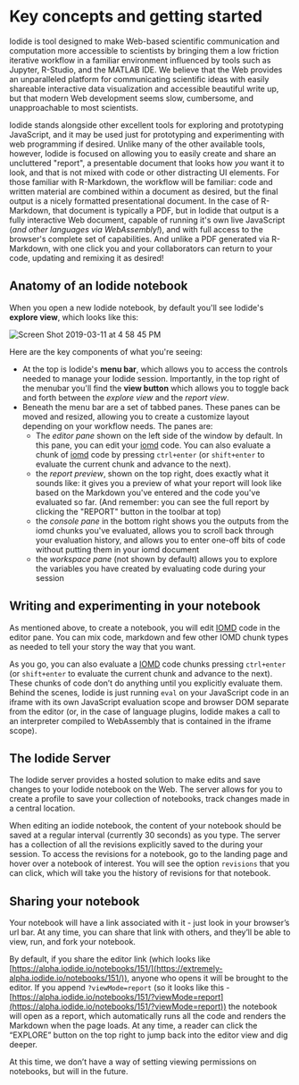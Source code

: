 # Key concepts and getting started

Iodide is tool designed to make Web-based scientific communication and computation more accessible to scientists by bringing them a low friction iterative workflow in a familiar environment influenced by tools such as Jupyter, R-Studio, and the MATLAB IDE. We believe that the Web provides an unparalleled platform for communicating scientific ideas with easily shareable interactive data visualization and accessible beautiful write up, but that modern Web development seems slow, cumbersome, and unapproachable to most scientists.

Iodide stands alongside other excellent tools for exploring and prototyping JavaScript, and it may be used just for prototyping and experimenting with web programming if desired. Unlike many of the other available tools, however, Iodide is focused on allowing you to easily create and share an uncluttered "report", a presentable document that looks how _you_ want it to look, and that is not mixed with code or other distracting UI elements. For those familiar with R-Markdown, the workflow will be familiar: code and written material are combined within a document as desired, but the final output is a nicely formatted presentational document. In the case of R-Markdown, that document is typically a PDF, but in Iodide that output is a fully interactive Web document, capable of running it's own live JavaScript (_and other languages via WebAssembly!_), and with full access to the browser's complete set of capabilities. And unlike a PDF generated via R-Markdown, with one click you and your collaborators can return to your code, updating and remixing it as desired!

## Anatomy of an Iodide notebook

When you open a new Iodide notebook, by default you'll see Iodide's __explore view__, which looks like this:

![Screen Shot 2019-03-11 at 4 58 45 PM](https://user-images.githubusercontent.com/95735/54166135-08936e00-4421-11e9-9817-aca915831f42.png)

Here are the key components of what you're seeing:

- At the top is Iodide's __menu bar__, which allows you to access the controls needed to manage your Iodide session. Importantly, in the top right of the menubar you'll find the __view button__ which allows you to toggle back and forth between the _explore view_ and the _report view_.
- Beneath the menu bar are a set of tabbed panes. These panes can be moved and resized, allowing you to create a customize layout depending on your workflow needs. The panes are:
    - The _editor pane_ shown on the left side of the window by default. In this pane, you can edit your [iomd](iomd.md) code. You can also evaluate a chunk of [iomd](iomd.md) code by pressing `ctrl+enter` (or `shift+enter` to evaluate the current chunk and advance to the next).
    - the _report preview_, shown on the top right, does exactly what it sounds like: it gives you a preview of what your report will look like based on the Markdown you've entered and the code you've evaluated so far. (And remember: you can see the full report by clicking the "REPORT" button in the toolbar at top)
    - the _console pane_ in the bottom right shows you the outputs from the iomd chunks you've evaluated, allows you to scroll back through your evaluation history, and allows you to enter one-off bits of code without putting them in your iomd document
    - the _workspace pane_ (not shown by default) allows you to explore the variables you have created by evaluating code during your session

## Writing and experimenting in your notebook

As mentioned above, to create a  notebook, you will edit [IOMD](iomd.md) code in the editor pane. You can mix code, markdown and few other IOMD chunk types as needed to tell your story the way that you want.

As you go, you can also evaluate a [IOMD](iomd.md) code chunks pressing `ctrl+enter` (or `shift+enter` to evaluate the current chunk and advance to the next). These chunks of code don’t do anything until you explicitly evaluate them. Behind the scenes, Iodide is just running `eval` on your JavaScript code in an iframe with its own JavaScript evaluation scope and browser DOM separate from the editor (or, in the case of language plugins, Iodide makes a call to an interpreter compiled to WebAssembly that is contained in the iframe scope).

## The Iodide Server

The Iodide server provides a hosted solution to make edits and save changes to your Iodide notebook on the Web. The server allows for you to create a profile to save your collection of notebooks, track changes made in a central location.

When editing an iodide notebook, the content of your notebook should be saved at a regular interval (currently 30 seconds) as you type. The server has a collection of all the revisions explicitly saved to the during your session. To access the revisions for a notebook, go to the landing page and hover over a notebook of interest. You will see the option `revisions` that you can click, which will take you the history of revisions for that notebook.


## Sharing your notebook

Your notebook will have a link associated with it - just look in your browser’s url bar. At any time, you can share that link with others, and they’ll be able to view, run, and fork your notebook.

By default, if you share the editor link (which looks like [https://alpha.iodide.io/notebooks/151/](https://extremely-alpha.iodide.io/notebooks/151/)), anyone who opens it will be brought to the editor. If you append `?viewMode=report` (so it looks like this - [https://alpha.iodide.io/notebooks/151/?viewMode=report](https://alpha.iodide.io/notebooks/151/?viewMode=report)) the notebook will open as a report, which automatically runs all the code and renders the Markdown when the page loads. At any time, a reader can click the “EXPLORE” button on the top right to jump back into the editor view and dig deeper.

At this time, we don’t have a way of setting viewing permissions on notebooks, but will in the future.


